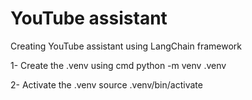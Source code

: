 # YouTube assistant
 Creating YouTube assistant using LangChain framework

1- Create the .venv using cmd
 python -m venv .venv

2- Activate the .venv
 source .venv/bin/activate